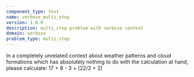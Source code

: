 ```yaml
---
component_type: test
name: verbose_multi_step
version: 1.0.0
description: multi_step problem with verbose context
domain: verbose
problem_type: multi_step
---
```


In a completely unrelated context about weather patterns and cloud formations which has absolutely nothing to do with the calculation at hand, please calculate: 17 + 8 - 3 + (22/2 + 2)
